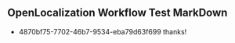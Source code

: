 ## OpenLocalization Workflow Test MarkDown
* 4870bf75-7702-46b7-9534-eba79d63f699 thanks!

<!--HONumber=Oct16_HO2-->


